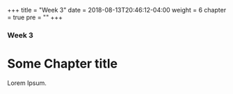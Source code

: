 +++
title = "Week 3"
date = 2018-08-13T20:46:12-04:00
weight = 6
chapter = true
pre = "<b></b>"
+++

### Week 3

# Some Chapter title

Lorem Ipsum.